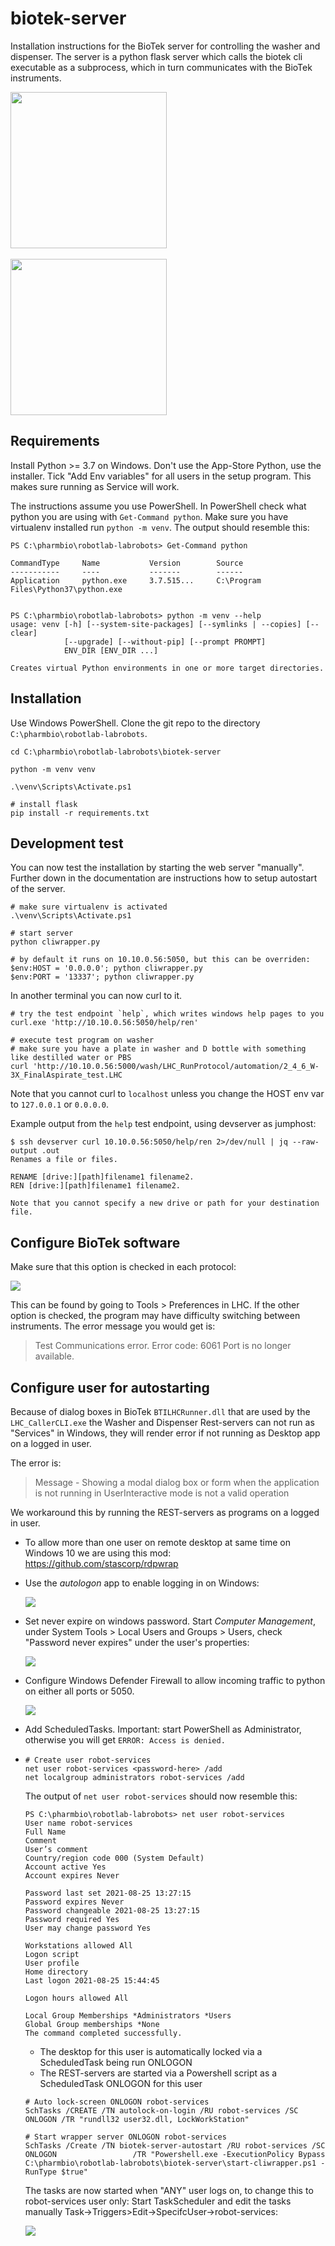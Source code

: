 # biotek-server

Installation instructions for the BioTek server for controlling the washer and dispenser.
The server is a python flask server which calls the biotek cli executable
as a subprocess, which in turn communicates with the BioTek instruments.

<img width=250 src=images/biotek-405-washer.jpg></img>
<br><br>
<img width=250 src=images/biotek-dispenser.jpg></img>

## Requirements

Install Python >= 3.7 on Windows. Don't use the App-Store Python, use the installer.
Tick "Add Env variables" for all users in the setup program. This makes sure running as Service will work.

The instructions assume you use PowerShell. In PowerShell check what python you are using with `Get-Command python`.
Make sure you have virtualenv installed run `python -m venv`. The output should resemble this:

```
PS C:\pharmbio\robotlab-labrobots> Get-Command python

CommandType     Name           Version        Source
-----------     ----           -------        ------
Application     python.exe     3.7.515...     C:\Program Files\Python37\python.exe


PS C:\pharmbio\robotlab-labrobots> python -m venv --help
usage: venv [-h] [--system-site-packages] [--symlinks | --copies] [--clear]
            [--upgrade] [--without-pip] [--prompt PROMPT]
            ENV_DIR [ENV_DIR ...]

Creates virtual Python environments in one or more target directories.
```

## Installation

Use Windows PowerShell. Clone the git repo to the directory `C:\pharmbio\robotlab-labrobots`.

```
cd C:\pharmbio\robotlab-labrobots\biotek-server

python -m venv venv

.\venv\Scripts\Activate.ps1

# install flask
pip install -r requirements.txt
```

## Development test

You can now test the installation by starting the web server "manually".
Further down in the documentation are instructions how to setup autostart of the server.

```
# make sure virtualenv is activated
.\venv\Scripts\Activate.ps1

# start server
python cliwrapper.py

# by default it runs on 10.10.0.56:5050, but this can be overriden:
$env:HOST = '0.0.0.0'; python cliwrapper.py
$env:PORT = '13337'; python cliwrapper.py
```

In another terminal you can now curl to it.

```
# try the test endpoint `help`, which writes windows help pages to you
curl.exe 'http://10.10.0.56:5050/help/ren'

# execute test program on washer
# make sure you have a plate in washer and D bottle with something like destilled water or PBS
curl 'http://10.10.0.56:5000/wash/LHC_RunProtocol/automation/2_4_6_W-3X_FinalAspirate_test.LHC
```

Note that you cannot curl to `localhost` unless you change the HOST env var to `127.0.0.1` or `0.0.0.0`.

Example output from the `help` test endpoint, using devserver as jumphost:

```
$ ssh devserver curl 10.10.0.56:5050/help/ren 2>/dev/null | jq --raw-output .out
Renames a file or files.

RENAME [drive:][path]filename1 filename2.
REN [drive:][path]filename1 filename2.

Note that you cannot specify a new drive or path for your destination file.
```

## Configure BioTek software

Make sure that this option is checked in each protocol:

<img src=images/lhc-ports.jpg>

This can be found by going to Tools > Preferences in LHC. If the other option
is checked, the program may have difficulty switching between instruments.
The error message you would get is:

> Test Communications error. Error code: 6061 Port is no longer available.

## Configure user for autostarting

Because of dialog boxes in BioTek `BTILHCRunner.dll` that are used by the
`LHC_CallerCLI.exe` the Washer and Dispenser Rest-servers can not run as
"Services" in Windows, they will render error if not running as Desktop app
on a logged in user.

The error is:

> Message - Showing a modal dialog box or form when the application is not
> running in UserInteractive mode is not a valid operation

We workaround this by running the REST-servers as programs on a logged in user.

- To allow more than one user on remote desktop at same time on Windows 10
  we are using this mod: https://github.com/stascorp/rdpwrap

- Use the _autologon_ app to enable logging in on Windows:

  <img src=images/autologon.png>

- Set never expire on windows password. Start _Computer Management_, under System Tools > Local Users and Groups > Users, check "Password never expires" under the user's properties:

  <img src="images/password-noexpire.png">

- Configure Windows Defender Firewall to allow incoming traffic to python on either all ports or 5050.

  <img src=images/firewall.png>

- Add ScheduledTasks. Important: start PowerShell as Administrator, otherwise you will get `ERROR: Access is denied.`
-
    ```
    # Create user robot-services
    net user robot-services <password-here> /add
    net localgroup administrators robot-services /add
    ```

    The output of `net user robot-services` should now resemble this:

    ```
    PS C:\pharmbio\robotlab-labrobots> net user robot-services
    User name robot-services
    Full Name
    Comment
    User’s comment
    Country/region code 000 (System Default)
    Account active Yes
    Account expires Never

    Password last set 2021-08-25 13:27:15
    Password expires Never
    Password changeable 2021-08-25 13:27:15
    Password required Yes
    User may change password Yes

    Workstations allowed All
    Logon script
    User profile
    Home directory
    Last logon 2021-08-25 15:44:45

    Logon hours allowed All

    Local Group Memberships *Administrators *Users
    Global Group memberships *None
    The command completed successfully.
    ```

    - The desktop for this user is automatically locked via a ScheduledTask being run ONLOGON
    - The REST-servers are started via a Powershell script as a ScheduledTask ONLOGON for this user

    ```
    # Auto lock-screen ONLOGON robot-services
    SchTasks /CREATE /TN autolock-on-login /RU robot-services /SC ONLOGON /TR "rundll32 user32.dll, LockWorkStation"

    # Start wrapper server ONLOGON robot-services
    SchTasks /Create /TN biotek-server-autostart /RU robot-services /SC ONLOGON                 /TR "Powershell.exe -ExecutionPolicy Bypass C:\pharmbio\robotlab-labrobots\biotek-server\start-cliwrapper.ps1 -RunType $true"
    ```

    The tasks are now started when "ANY" user logs on, to change this to robot-services user only:
    Start TaskScheduler and edit the tasks manually Task->Triggers>Edit->SpecifcUser->robot-services:

    <img src=images/task-scheduler.png>


